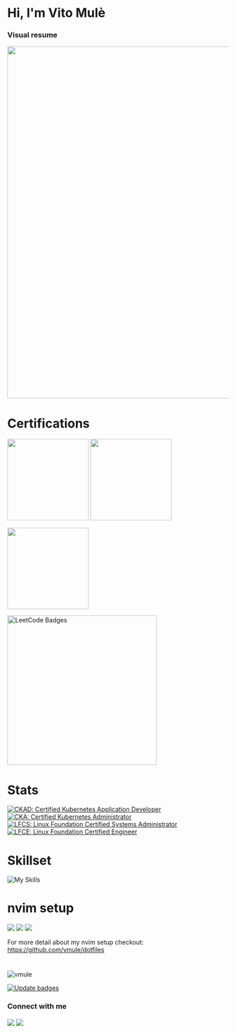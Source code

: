 # Hi, I'm Vito Mulè
### Visual resume


<img src="https://media.licdn.com/dms/image/D5622AQEnKqaQPdvMOg/feedshare-shrink_1280/0/1713846322575?e=1717027200&v=beta&t=i73LvVhzNsRb-4PPccniqD3v-rarTRIzycHdiBFOWYs" width="800">

# Certifications
<a href="https://github.com/vmule"><img src="https://github-readme-stats.vercel.app/api/top-langs/?username=vmule&layout=compact&hide=shell&theme=tokyonight&hide_border=false&bg_color=ffffff00" height="185"></a>
<a href="#"><img src="https://github-readme-stats.vercel.app/api?username=vmule&show_icons=true&count_private=true&theme=tokyonight&hide_border=false&bg_color=ffffff00&custom_title=Github%20Stats" height="185" ></a>

<a href="https://leetcode.com/vmule"><img src="https://leetcard.jacoblin.cool/vmule?theme=dark&border=1" height="185" ></a>

<a href="https://leetcode.com/vmule"><img src="https://leetcode-badge-showcase.vercel.app/api?username=vmule&theme=tokyonight&border=border" alt="LeetCode Badges" width="340" ></a>

# Stats
<!--START_SECTION:badges-->
[![CKAD: Certified Kubernetes Application Developer](https://images.credly.com/size/101x101/images/cc8adc83-1dc6-4d57-8e20-22171247e052/blob)](http://www.credly.com/badges/f92db743-8563-479b-8f6e-3510e037948a "CKAD: Certified Kubernetes Application Developer")
[![CKA: Certified Kubernetes Administrator](https://images.credly.com/size/104x104/images/8b8ed108-e77d-4396-ac59-2504583b9d54/cka_from_cncfsite__281_29.png)](http://www.credly.com/badges/4bb8b108-094b-4216-8e42-2c342d79ee83 "CKA: Certified Kubernetes Administrator")
[![LFCS: Linux Foundation Certified Systems Administrator](https://images.credly.com/size/110x110/images/7b3e8069-a4f3-4286-9eda-c146bf80d5ea/1_LFCS-600x600.png)](http://www.credly.com/badges/185d2a8b-900d-4b6d-9b7a-8c86621e27c9 "LFCS: Linux Foundation Certified Systems Administrator")
[![LFCE: Linux Foundation Certified Engineer](https://images.credly.com/size/110x110/images/c5bd4ec6-ff12-4d66-8ee3-a8260c6ca9c1/1_LFCE-600x600.png)](http://www.credly.com/badges/5ae6c9a1-62c7-4fea-b458-42220198e228 "LFCE: Linux Foundation Certified Engineer")
<!--END_SECTION:badges-->


# Skillset
![My Skills](https://skillicons.dev/icons?i=kubernetes,python,cpp,bash,neovim,git,github,jenkins,docker,prometheus,grafana,linux,aws)

<!--
,
<img src="https://img.shields.io/badge/kubernetes-326ce5.svg?&style=for-the-badge&logo=kubernetes&logoColor=white" /> 
<img src="https://img.shields.io/badge/Python-FFD43B?style=for-the-badge&logo=python&logoColor=blue" />
<img src="https://img.shields.io/badge/Go-00ADD8?style=for-the-badge&logo=go&logoColor=white" /> 
<img src="https://img.shields.io/badge/Shell_Script-121011?style=for-the-badge&logo=gnu-bash&logoColor=white" /> 
<img src="https://img.shields.io/badge/NeoVim-%2357A143.svg?&style=for-the-badge&logo=neovim&logoColor=white" /> 
<img src="https://img.shields.io/badge/iTerm2-000000?style=for-the-badge&logo=iterm2&logoColor=white" /> 
<img src="https://img.shields.io/badge/GIT-E44C30?style=for-the-badge&logo=git&logoColor=white" /> 

.
<img src="https://img.shields.io/badge/GitHub-100000?style=for-the-badge&logo=github&logoColor=white" /> 
<img src="https://img.shields.io/badge/TeamCity-000000?style=for-the-badge&logo=TeamCity&logoColor=white" /> 
<img src="https://img.shields.io/badge/Github%20Actions-282a2e?style=for-the-badge&logo=githubactions&logoColor=367cfe" /> 
<img src="https://img.shields.io/badge/Argo%20CD-1e0b3e?style=for-the-badge&logo=argo&logoColor=#d16044" /> 
<img src="https://img.shields.io/badge/iTerm2-000000?style=for-the-badge&logo=iterm2&logoColor=white" /> 
<img src="https://img.shields.io/badge/Docker-2CA5E0?style=for-the-badge&logo=docker&logoColor=white" /> 
<img src="https://img.shields.io/badge/Prometheus-000000?style=for-the-badge&logo=prometheus&labelColor=000000" /> 
<img src="https://img.shields.io/badge/Grafana-F2F4F9?style=for-the-badge&logo=grafana&logoColor=orange&labelColor=F2F4F9" /> 
-->


# nvim setup

<a href="https://dotfyle.com/vmule/dotfiles"><img src="https://dotfyle.com/vmule/dotfiles/badges/plugins" /></a>
<a href="https://dotfyle.com/vmule/dotfiles"><img src="https://dotfyle.com/vmule/dotfiles/badges/leaderkey" /></a>
<a href="https://dotfyle.com/vmule/dotfiles"><img src="https://dotfyle.com/vmule/dotfiles/badges/plugin-manager" /></a>

For more detail about my nvim setup checkout: https://github.com/vmule/dotfiles

#
<img src="https://komarev.com/ghpvc/?username=vmule" alt="vmule" />

[![Update badges](https://github.com/vmule/vmule/actions/workflows/update-badges.yml/badge.svg)](https://github.com/vmule/vmule/actions/workflows/update-badges.yml)

### Connect with me
<a href="https://linkedin.com/in/vmule" target="blank"><img align="center" src="https://img.shields.io/badge/LinkedIn-0077B5?style=for-the-badge&logo=linkedin&logoColor=white" /></a>
<a href= "mailto: mulevito@gmail.com" target="blank"><img align="center" src="https://img.shields.io/badge/Gmail-D14836?style=for-the-badge&logo=gmail&logoColor=white" /></a> 
